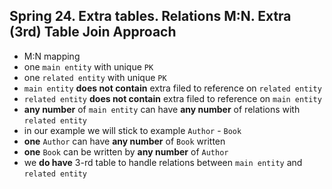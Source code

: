 ## Spring 24. Extra tables. Relations M:N. Extra (3rd) Table Join Approach 

- M:N mapping
- one `main entity` with unique `PK`
- one `related entity` with unique `PK`
- `main entity` **does not contain** extra filed to reference on `related entity`
- `related entity` **does not contain** extra filed to reference on `main entity`
- **any number** of `main entity` can have **any number** of relations with `related entity`
- in our example we will stick to example `Author` - `Book`
- **one** `Author` can have **any number** of `Book` written
- **one** `Book` can be written by **any number** of `Author`
- we **do have** 3-rd table to handle relations between `main entity` and `related entity`
